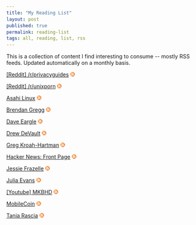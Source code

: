 ```yaml
---
title: "My Reading List"
layout: post
published: true
permalink: reading-list
tags: all, reading, list, rss
---
```


This is a collection of content I find interesting to consume -- mostly RSS feeds. Updated automatically on a monthly basis.
	 
[[Reddit] /r/privacyguides](https://teddit.net/r/PrivacyGuides) <a href='https://teddit.net/r/PrivacyGuides/?api&sort=top&type=rss'><img src='/images/rss.gif' style='border-radius: 50%;'></a>

[[Reddit] /r/unixporn](https://teddit.net/r/unixporn) <a href='https://teddit.net/r/unixporn/?api&sort=top&type=rss&full_thumbs'><img src='/images/rss.gif' style='border-radius: 50%;'></a>

[Asahi Linux](https://asahilinux.org/blog/) <a href='https://asahilinux.org/blog/index.xml'><img src='/images/rss.gif' style='border-radius: 50%;'></a>

[Brendan Gregg](http://www.brendangregg.com/blog) <a href='https://www.brendangregg.com/blog/rss.xml'><img src='/images/rss.gif' style='border-radius: 50%;'></a>

[Dave Eargle](https://daveeargle.com/) <a href='https://daveeargle.com/feed.xml'><img src='/images/rss.gif' style='border-radius: 50%;'></a>

[Drew DeVault](https://drewdevault.com/) <a href='https://drewdevault.com/blog/index.xml'><img src='/images/rss.gif' style='border-radius: 50%;'></a>

[Greg Kroah-Hartman](http://kroah.com/log/) <a href='http://www.kroah.com/log/index.rss'><img src='/images/rss.gif' style='border-radius: 50%;'></a>

[Hacker News: Front Page](https://news.ycombinator.com/) <a href='https://hnrss.org/frontpage'><img src='/images/rss.gif' style='border-radius: 50%;'></a>

[Jessie Frazelle](https://blog.jessfraz.com/) <a href='https://blog.jessfraz.com/index.xml'><img src='/images/rss.gif' style='border-radius: 50%;'></a>

[Julia Evans](http://jvns.ca/) <a href='https://jvns.ca/atom.xml'><img src='/images/rss.gif' style='border-radius: 50%;'></a>

[[Youtube] MKBHD](https://www.youtube.com/user/marquesbrownlee) <a href='https://rsshub.app/youtube/user/marquesbrownlee'><img src='/images/rss.gif' style='border-radius: 50%;'></a>

[MobileCoin](https://mobilecoin.com/) <a href='https://mobilecoin.com/api/feed'><img src='/images/rss.gif' style='border-radius: 50%;'></a>

[Tania Rascia](https://www.taniarascia.com/) <a href='https://www.taniarascia.com/rss.xml'><img src='/images/rss.gif' style='border-radius: 50%;'></a>

